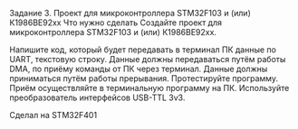 Задание 3. Проект для микроконтроллера STM32F103 и (или) К1986ВЕ92хх
Что нужно сделать
Создайте проект для микроконтроллера STM32F103 и (или) К1986ВЕ92хх.

Напишите код, который будет передавать в терминал ПК данные по UART, текстовую строку.
Данные должны передаваться путём работы DMA, по приёму команды от ПК через терминал. Данные должны приниматься путём работы прерывания.
Протестируйте программу. Приём осуществляйте в терминальную программу на ПК. Используйте преобразователь интерфейсов USB-TTL 3v3.


Сделал на STM32F401
